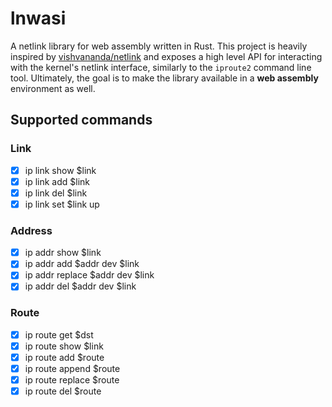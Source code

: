 # lnwasi
A netlink library for web assembly written in Rust.
This project is heavily inspired by [vishvananda/netlink](https://github.com/vishvananda/netlink)
and exposes a high level API for interacting with the kernel's netlink interface,
similarly to the `iproute2` command line tool.
Ultimately, the goal is to make the library available in a **web assembly** environment as well.

## Supported commands

### Link

- [x] ip link show $link
- [x] ip link add $link
- [x] ip link del $link
- [x] ip link set $link up

### Address

- [x] ip addr show $link
- [x] ip addr add $addr dev $link
- [x] ip addr replace $addr dev $link
- [x] ip addr del $addr dev $link

### Route

- [x] ip route get $dst
- [x] ip route show $link
- [x] ip route add $route
- [x] ip route append $route
- [x] ip route replace $route
- [x] ip route del $route
